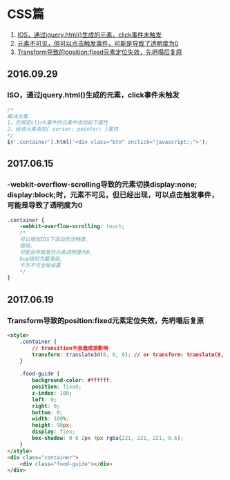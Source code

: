 # CSS篇
1. [IOS，通过jquery.html()生成的元素，click事件未触发](#2016.09.29)
2. [元素不可见，但可以点击触发事件，可能是导致了透明度为0](#2017.06.15)
3. [Transform导致的position:fixed元素定位失效，先坍塌后复原](#2017.06.19)

## 2016.09.29
### ISO，通过jquery.html()生成的元素，click事件未触发
```js
/*
解决方案
1、在绑定click事件的元素中添加如下属性
2、给该元素添加{ cursor: pointer; }属性
*/
$('.container').html('<div class="btn" onclick="javascript:;">');
```

## 2017.06.15
### -webkit-overflow-scrolling导致的元素切换display:none; display:block;时，元素不可见，但已经出现，可以点击触发事件，可能是导致了透明度为0
```css
.container {
	-webkit-overflow-scrolling: touch;
	/*
    可以增加IOS下滚动的流畅度,
    慎用,
    可能会导致某些元素透明度为0,
    bug级别为最高级,
    千万不可全局设置
  	*/
}
```

## 2017.06.19
### Transform导致的position:fixed元素定位失效，先坍塌后复原
```html
<style>
	.container {
		// transition不会造成该影响
		transform: translate3d(0, 0, 0); // or transform: translate(0, 0);
	}
	
	.food-guide {
		background-color: #ffffff;
		position: fixed;
		z-index: 100;
		left: 0;
		right: 0;
		bottom: 0;
		width: 100%;
		height: 90px;    		
		display: flex;
		box-shadow: 0 0 2px 4px rgba(221, 221, 221, 0.6);
	}
</style>
<div class="container">
	<div class="food-guide"></div>
</div>
```
